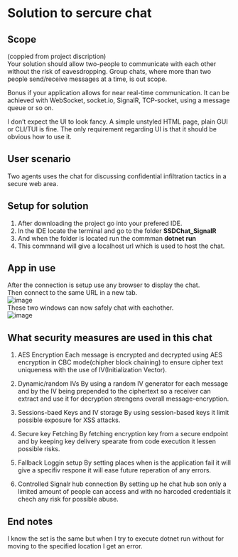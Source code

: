 # Solution to sercure chat

## Scope  
(coppied from project discription)  
Your solution should allow two-people to communicate with each other without the risk of eavesdropping. Group chats, where more than two people send/receive messages at a time, is out scope.

Bonus if your application allows for near real-time communication. It can be achieved with WebSocket, socket.io, SignalR, TCP-socket, using a message queue or so on.

I don’t expect the UI to look fancy. A simple unstyled HTML page, plain GUI or CLI/TUI is fine. The only requirement regarding UI is that it should be obvious how to use it.

## User scenario
Two agents uses the chat for discussing confidential infiltration tactics in a secure web area.  

## Setup for solution

1. After downloading the project go into your prefered IDE.   
2. In the IDE locate the terminal and go to the folder **SSDChat_SignalR**
3. And when the folder is located run the commman  **dotnet run**
4. This commnand will give a localhost url which is used to host the chat.

## App in use 
After the connection is setup use any browser to display the chat.  
Then connect to the same URL in a new tab.  
![image](https://github.com/user-attachments/assets/aee75776-db21-4014-b35a-350d16ef519c)  
These two windows can now safely chat with eachother.  
![image](https://github.com/user-attachments/assets/9c1db473-a994-4322-8ded-f863cec27790)  
  

## What security measures are used in this chat  
  
1. AES Encryption
Each message is encrypted and decrypted using AES encryption in CBC mode(chipher block chaining) to ensure cipher text uniqueness with the use of IV(Initialization Vector). 

2. Dynamic/random IVs
By using a random IV generator for each message and by the IV being prepended to the ciphertext so a receiver can extract and use it for decryption strengens overall message-encryption.
 
3. Sessions-baed Keys and IV storage
By using session-based keys it limit possible exposure for XSS attacks.

4. Secure key Fetching
By fetching encryption key from a secure endpoint and by keeping key delivery spearate from code execution it lessen possible risks.

5. Fallback Loggin setup 
By setting places when is the application fail it will give a specifiv respone it will ease future reperation of any errors.  

6. Controlled Signalr hub connection
By setting up he chat hub son only a limited amount of people can access and with no harcoded credentials it chech any risk for possible abuse.  

## End notes

I know the set is the same but when I try to execute dotnet run without for moving to the specified location I get an error.  
